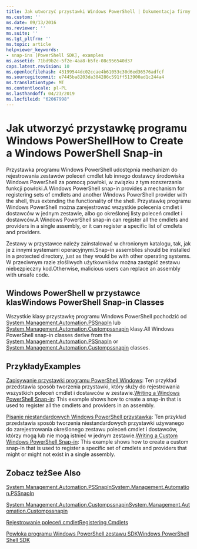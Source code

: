 ```yaml
---
title: Jak utworzyć przystawki Windows PowerShell | Dokumentacja firmy Microsoft
ms.custom: ''
ms.date: 09/13/2016
ms.reviewer: ''
ms.suite: ''
ms.tgt_pltfrm: ''
ms.topic: article
helpviewer_keywords:
- snap-ins [PowerShell SDK], examples
ms.assetid: 71bd9b2c-5f2e-4aa8-b5fe-08c956540d37
caps.latest.revision: 10
ms.openlocfilehash: 43199544dc02ccae4b61053c30d6ed36576adfcf
ms.sourcegitcommit: e7445ba8203da304286c591ff513900ad1c244a4
ms.translationtype: MT
ms.contentlocale: pl-PL
ms.lasthandoff: 04/23/2019
ms.locfileid: "62067998"
---
```

# <a name="how-to-create-a-windows-powershell-snap-in"></a><span data-ttu-id="29153-102">Jak utworzyć przystawkę programu Windows PowerShell</span><span class="sxs-lookup"><span data-stu-id="29153-102">How to Create a Windows PowerShell Snap-in</span></span>

<span data-ttu-id="29153-103">Przystawka programu Windows PowerShell udostępnia mechanizm do rejestrowania zestawów poleceń cmdlet lub innego dostawcy środowiska Windows PowerShell za pomocą powłoki, w związku z tym rozszerzania funkcji powłoki.</span><span class="sxs-lookup"><span data-stu-id="29153-103">A Windows PowerShell snap-in provides a mechanism for registering sets of cmdlets and another Windows PowerShell provider with the shell, thus extending the functionality of the shell.</span></span> <span data-ttu-id="29153-104">Przystawkę programu Windows PowerShell można zarejestrować wszystkie polecenia cmdlet i dostawców w jednym zestawie, albo go określonej listy poleceń cmdlet i dostawców.</span><span class="sxs-lookup"><span data-stu-id="29153-104">A Windows PowerShell snap-in can register all the cmdlets and providers in a single assembly, or it can register a specific list of cmdlets and providers.</span></span>

<span data-ttu-id="29153-105">Zestawy w przystawce należy zainstalować w chronionym katalogu, tak, jak je z innymi systemami operacyjnymi.</span><span class="sxs-lookup"><span data-stu-id="29153-105">Snap-in assemblies should be installed in a protected directory, just as they would be with other operating systems.</span></span> <span data-ttu-id="29153-106">W przeciwnym razie złośliwych użytkowników można zastąpić zestawu niebezpieczny kod.</span><span class="sxs-lookup"><span data-stu-id="29153-106">Otherwise, malicious users can replace an assembly with unsafe code.</span></span>

## <a name="windows-powershell-snap-in-classes"></a><span data-ttu-id="29153-107">Windows PowerShell w przystawce klas</span><span class="sxs-lookup"><span data-stu-id="29153-107">Windows PowerShell Snap-in Classes</span></span>

<span data-ttu-id="29153-108">Wszystkie klasy przystawkę programu Windows PowerShell pochodzić od [System.Management.Automation.PSSnapIn](/dotnet/api/System.Management.Automation.PSSnapIn) lub [System.Management.Automation.Custompssnapin](/dotnet/api/System.Management.Automation.CustomPSSnapIn) klasy.</span><span class="sxs-lookup"><span data-stu-id="29153-108">All Windows PowerShell snap-in classes derive from the [System.Management.Automation.PSSnapIn](/dotnet/api/System.Management.Automation.PSSnapIn) or [System.Management.Automation.Custompssnapin](/dotnet/api/System.Management.Automation.CustomPSSnapIn) classes.</span></span>

## <a name="examples"></a><span data-ttu-id="29153-109">Przykłady</span><span class="sxs-lookup"><span data-stu-id="29153-109">Examples</span></span>

<span data-ttu-id="29153-110">[Zapisywanie przystawki programu PowerShell Windows](./writing-a-windows-powershell-snap-in.md): Ten przykład przedstawia sposób tworzenia przystawki, który służy do rejestrowania wszystkich poleceń cmdlet i dostawców w zestawie.</span><span class="sxs-lookup"><span data-stu-id="29153-110">[Writing a Windows PowerShell Snap-in](./writing-a-windows-powershell-snap-in.md): This example shows how to create a snap-in that is used to register all the cmdlets and providers in an assembly.</span></span>

<span data-ttu-id="29153-111">[Pisanie niestandardowych Windows PowerShell przystawką](./writing-a-custom-windows-powershell-snap-in.md): Ten przykład przedstawia sposób tworzenia niestandardowych przystawki używanego do zarejestrowania określonego zestawu poleceń cmdlet i dostawców, którzy mogą lub nie mogą istnieć w jednym zestawie.</span><span class="sxs-lookup"><span data-stu-id="29153-111">[Writing a Custom Windows PowerShell Snap-in](./writing-a-custom-windows-powershell-snap-in.md): This example shows how to create a custom snap-in that is used to register a specific set of cmdlets and providers that might or might not exist in a single assembly.</span></span>

## <a name="see-also"></a><span data-ttu-id="29153-112">Zobacz też</span><span class="sxs-lookup"><span data-stu-id="29153-112">See Also</span></span>

[<span data-ttu-id="29153-113">System.Management.Automation.PSSnapIn</span><span class="sxs-lookup"><span data-stu-id="29153-113">System.Management.Automation.PSSnapIn</span></span>](/dotnet/api/System.Management.Automation.PSSnapIn)

[<span data-ttu-id="29153-114">System.Management.Automation.Custompssnapin</span><span class="sxs-lookup"><span data-stu-id="29153-114">System.Management.Automation.Custompssnapin</span></span>](/dotnet/api/System.Management.Automation.CustomPSSnapIn)

[<span data-ttu-id="29153-115">Rejestrowanie poleceń cmdlet</span><span class="sxs-lookup"><span data-stu-id="29153-115">Registering Cmdlets</span></span>](./registering-cmdlets.md)

[<span data-ttu-id="29153-116">Powłoka programu Windows PowerShell zestawu SDK</span><span class="sxs-lookup"><span data-stu-id="29153-116">Windows PowerShell Shell SDK</span></span>](../windows-powershell-reference.md)
